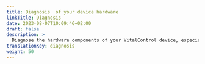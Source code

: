 ```yaml
---
title: Diagnosis  of your device hardware
linkTitle: Diagnosis
date: 2023-08-07T10:09:46+02:00
draft: false
description: >
  Diagnose the hardware components of your VitalControl device, especially your RFID scanner.
translationKey: diagnosis
weight: 50
---
```

